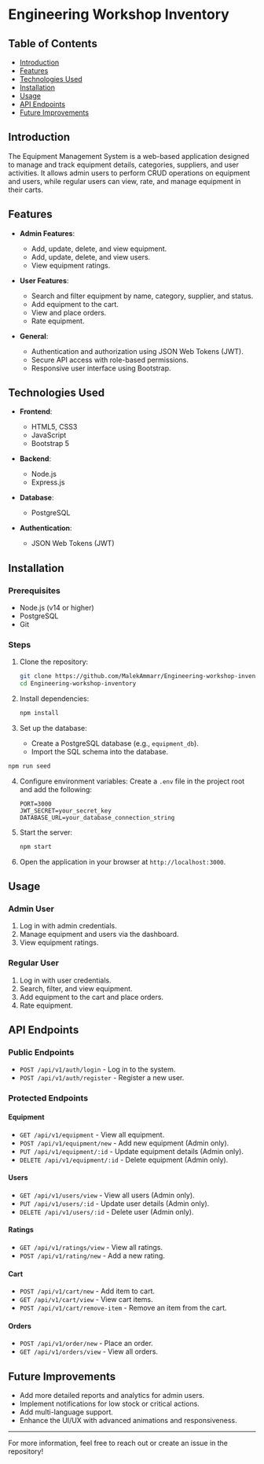 # Engineering Workshop Inventory

## Table of Contents
- [Introduction](#introduction)
- [Features](#features)
- [Technologies Used](#technologies-used)
- [Installation](#installation)
- [Usage](#usage)
- [API Endpoints](#api-endpoints)
- [Future Improvements](#future-improvements)

## Introduction
The Equipment Management System is a web-based application designed to manage and track equipment details, categories, suppliers, and user activities. It allows admin users to perform CRUD operations on equipment and users, while regular users can view, rate, and manage equipment in their carts.

## Features
- **Admin Features**:
  - Add, update, delete, and view equipment.
  - Add, update, delete, and view users.
  - View equipment ratings.

- **User Features**:
  - Search and filter equipment by name, category, supplier, and status.
  - Add equipment to the cart.
  - View and place orders.
  - Rate equipment.

- **General**:
  - Authentication and authorization using JSON Web Tokens (JWT).
  - Secure API access with role-based permissions.
  - Responsive user interface using Bootstrap.

## Technologies Used
- **Frontend**:
  - HTML5, CSS3
  - JavaScript
  - Bootstrap 5

- **Backend**:
  - Node.js
  - Express.js

- **Database**:
  - PostgreSQL

- **Authentication**:
  - JSON Web Tokens (JWT)

## Installation
### Prerequisites
- Node.js (v14 or higher)
- PostgreSQL
- Git

### Steps
1. Clone the repository:
   ```bash
   git clone https://github.com/MalekAmmarr/Engineering-workshop-inventory.git
   cd Engineering-workshop-inventory
   ```

2. Install dependencies:
   ```bash
   npm install
   ```

3. Set up the database:
   - Create a PostgreSQL database (e.g., `equipment_db`).
   - Import the SQL schema into the database.
  ```bash
  npm run seed
  ```

4. Configure environment variables:
   Create a `.env` file in the project root and add the following:
   ```env
   PORT=3000
   JWT_SECRET=your_secret_key
   DATABASE_URL=your_database_connection_string
   ```

5. Start the server:
   ```bash
   npm start
   ```

6. Open the application in your browser at `http://localhost:3000`.

## Usage
### Admin User
1. Log in with admin credentials.
2. Manage equipment and users via the dashboard.
3. View equipment ratings.

### Regular User
1. Log in with user credentials.
2. Search, filter, and view equipment.
3. Add equipment to the cart and place orders.
4. Rate equipment.

## API Endpoints
### Public Endpoints
- `POST /api/v1/auth/login` - Log in to the system.
- `POST /api/v1/auth/register` - Register a new user.

### Protected Endpoints
#### Equipment
- `GET /api/v1/equipment` - View all equipment.
- `POST /api/v1/equipment/new` - Add new equipment (Admin only).
- `PUT /api/v1/equipment/:id` - Update equipment details (Admin only).
- `DELETE /api/v1/equipment/:id` - Delete equipment (Admin only).

#### Users
- `GET /api/v1/users/view` - View all users (Admin only).
- `PUT /api/v1/users/:id` - Update user details (Admin only).
- `DELETE /api/v1/users/:id` - Delete user (Admin only).

#### Ratings
- `GET /api/v1/ratings/view` - View all ratings.
- `POST /api/v1/rating/new` - Add a new rating.

#### Cart
- `POST /api/v1/cart/new` - Add item to cart.
- `GET /api/v1/cart/view` - View cart items.
- `POST /api/v1/cart/remove-item` - Remove an item from the cart.

#### Orders
- `POST /api/v1/order/new` - Place an order.
- `GET /api/v1/orders/view` - View all orders.

## Future Improvements
- Add more detailed reports and analytics for admin users.
- Implement notifications for low stock or critical actions.
- Add multi-language support.
- Enhance the UI/UX with advanced animations and responsiveness.

---

For more information, feel free to reach out or create an issue in the repository!

